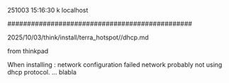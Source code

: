 251003
15:16:30
k
localhost

###############################################

2025/10/03/think/install/terra_hotspot//dhcp.md

from thinkpad

When installing :
network configuration failed
network probably not using dhcp protocol.
... blabla
